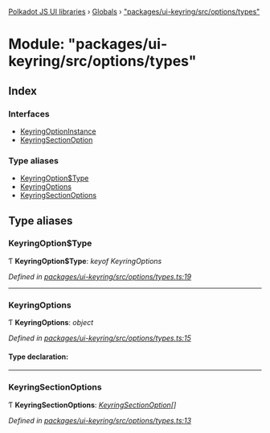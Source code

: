 [Polkadot JS UI libraries](../README.md) › [Globals](../globals.md) › ["packages/ui-keyring/src/options/types"](_packages_ui_keyring_src_options_types_.md)

# Module: "packages/ui-keyring/src/options/types"

## Index

### Interfaces

* [KeyringOptionInstance](../interfaces/_packages_ui_keyring_src_options_types_.keyringoptioninstance.md)
* [KeyringSectionOption](../interfaces/_packages_ui_keyring_src_options_types_.keyringsectionoption.md)

### Type aliases

* [KeyringOption$Type](_packages_ui_keyring_src_options_types_.md#keyringoptiontype)
* [KeyringOptions](_packages_ui_keyring_src_options_types_.md#keyringoptions)
* [KeyringSectionOptions](_packages_ui_keyring_src_options_types_.md#keyringsectionoptions)

## Type aliases

###  KeyringOption$Type

Ƭ **KeyringOption$Type**: *keyof KeyringOptions*

*Defined in [packages/ui-keyring/src/options/types.ts:19](https://github.com/polkadot-js/ui/blob/3610d1b9/packages/ui-keyring/src/options/types.ts#L19)*

___

###  KeyringOptions

Ƭ **KeyringOptions**: *object*

*Defined in [packages/ui-keyring/src/options/types.ts:15](https://github.com/polkadot-js/ui/blob/3610d1b9/packages/ui-keyring/src/options/types.ts#L15)*

#### Type declaration:

___

###  KeyringSectionOptions

Ƭ **KeyringSectionOptions**: *[KeyringSectionOption](../interfaces/_packages_ui_keyring_src_options_types_.keyringsectionoption.md)[]*

*Defined in [packages/ui-keyring/src/options/types.ts:13](https://github.com/polkadot-js/ui/blob/3610d1b9/packages/ui-keyring/src/options/types.ts#L13)*
